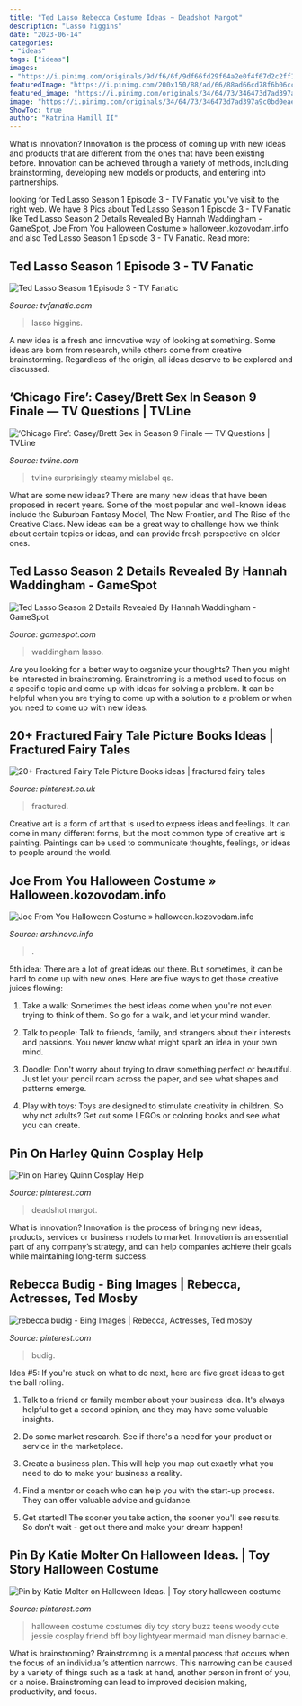 ```yaml
---
title: "Ted Lasso Rebecca Costume Ideas ~ Deadshot Margot"
description: "Lasso higgins"
date: "2023-06-14"
categories:
- "ideas"
tags: ["ideas"]
images:
- "https://i.pinimg.com/originals/9d/f6/6f/9df66fd29f64a2e0f4f67d2c2ff14817.jpg"
featuredImage: "https://i.pinimg.com/200x150/88/ad/66/88ad66cd78f6b06cca0fad2e3dffb04a.jpg"
featured_image: "https://i.pinimg.com/originals/34/64/73/346473d7ad397a9c0bd0eaedcc7978db.jpg"
image: "https://i.pinimg.com/originals/34/64/73/346473d7ad397a9c0bd0eaedcc7978db.jpg"
ShowToc: true
author: "Katrina Hamill II"
---
```



What is innovation?
Innovation is the process of coming up with new ideas and products that are different from the ones that have been existing before. Innovation can be achieved through a variety of methods, including brainstorming, developing new models or products, and entering into partnerships.

	

		
looking for Ted Lasso Season 1 Episode 3 - TV Fanatic you've visit to the right web. We have 8 Pics about Ted Lasso Season 1 Episode 3 - TV Fanatic like Ted Lasso Season 2 Details Revealed By Hannah Waddingham - GameSpot, Joe From You Halloween Costume » halloween.kozovodam.info and also Ted Lasso Season 1 Episode 3 - TV Fanatic. Read more:
		
    
## Ted Lasso Season 1 Episode 3 - TV Fanatic

<img loading=lazy src="https://tv-fanatic-res.cloudinary.com/iu/s--Q7IC4pUC--/t_episode_l/cs_srgb,f_auto,fl_strip_profile.lossy,q_auto:420/v1596826769/conniving-rebecca-and-higgins-ted-lasso.jpg" onerror="this.onerror=null;this.src='https://tse1.mm.bing.net/th?id=OIP.9pHSyb5xtPtpdAFq2V2x4QAAAA&amp;pid=15.1';" alt="Ted Lasso Season 1 Episode 3 - TV Fanatic">

_Source: tvfanatic.com_

>lasso higgins. 

	

A new idea is a fresh and innovative way of looking at something. Some ideas are born from research, while others come from creative brainstorming. Regardless of the origin, all ideas deserve to be explored and discussed.

    
## ‘Chicago Fire’: Casey/Brett Sex In Season 9 Finale — TV Questions | TVLine

<img loading=lazy src="https://tvline.com/wp-content/uploads/2021/05/chicago-fire-casey-brett-sex-1.jpg?resize=320" onerror="this.onerror=null;this.src='https://tse4.mm.bing.net/th?id=OIP.QJpddACnNbidyYSR7v7WSwHaFB&amp;pid=15.1';" alt="‘Chicago Fire’: Casey/Brett Sex in Season 9 Finale — TV Questions | TVLine">

_Source: tvline.com_

>tvline surprisingly steamy mislabel qs. 

	

What are some new ideas?
There are many new ideas that have been proposed in recent years. Some of the most popular and well-known ideas include the Suburban Fantasy Model, The New Frontier, and The Rise of the Creative Class. New ideas can be a great way to challenge how we think about certain topics or ideas, and can provide fresh perspective on older ones.

    
## Ted Lasso Season 2 Details Revealed By Hannah Waddingham - GameSpot

<img loading=lazy src="https://www.gamespot.com/a/uploads/screen_kubrick/1179/11799911/3835311-screenshot2021-05-26at9.07.24am.png" onerror="this.onerror=null;this.src='https://tse3.mm.bing.net/th?id=OIP.Xuf5XmZJog7eRcU2LXa5VAHaED&amp;pid=15.1';" alt="Ted Lasso Season 2 Details Revealed By Hannah Waddingham - GameSpot">

_Source: gamespot.com_

>waddingham lasso. 

	

Are you looking for a better way to organize your thoughts? Then you might be interested in brainstroming. Brainstroming is a method used to focus on a specific topic and come up with ideas for solving a problem. It can be helpful when you are trying to come up with a solution to a problem or when you need to come up with new ideas.

    
## 20+ Fractured Fairy Tale Picture Books Ideas | Fractured Fairy Tales

<img loading=lazy src="https://i.pinimg.com/200x150/88/ad/66/88ad66cd78f6b06cca0fad2e3dffb04a.jpg" onerror="this.onerror=null;this.src='https://tse4.mm.bing.net/th?id=OIP.glw2ukMnTTi7xeYI1egLiwAAAA&amp;pid=15.1';" alt="20+ Fractured Fairy Tale Picture Books ideas | fractured fairy tales">

_Source: pinterest.co.uk_

>fractured. 

	

Creative art is a form of art that is used to express ideas and feelings. It can come in many different forms, but the most common type of creative art is painting. Paintings can be used to communicate thoughts, feelings, or ideas to people around the world.

    
## Joe From You Halloween Costume » Halloween.kozovodam.info

<img loading=lazy src="https://i.pinimg.com/originals/34/64/73/346473d7ad397a9c0bd0eaedcc7978db.jpg" onerror="this.onerror=null;this.src='https://tse4.mm.bing.net/th?id=OIP.bb11clEYwHiwcIutGjXqGQHaH5&amp;pid=15.1';" alt="Joe From You Halloween Costume » halloween.kozovodam.info">

_Source: arshinova.info_

>. 

	

5th idea:
There are a lot of great ideas out there. But sometimes, it can be hard to come up with new ones. Here are five ways to get those creative juices flowing:
1. Take a walk: Sometimes the best ideas come when you're not even trying to think of them. So go for a walk, and let your mind wander.

2. Talk to people: Talk to friends, family, and strangers about their interests and passions. You never know what might spark an idea in your own mind.

3. Doodle: Don't worry about trying to draw something perfect or beautiful. Just let your pencil roam across the paper, and see what shapes and patterns emerge.

4. Play with toys: Toys are designed to stimulate creativity in children. So why not adults? Get out some LEGOs or coloring books and see what you can create.

    
## Pin On Harley Quinn Cosplay Help

<img loading=lazy src="https://i.pinimg.com/originals/9d/f6/6f/9df66fd29f64a2e0f4f67d2c2ff14817.jpg" onerror="this.onerror=null;this.src='https://tse2.mm.bing.net/th?id=OIP.EqdzxtruYv2TO3AXaFFcHQHaKY&amp;pid=15.1';" alt="Pin on Harley Quinn Cosplay Help">

_Source: pinterest.com_

>deadshot margot. 

	

What is innovation?
Innovation is the process of bringing new ideas, products, services or business models to market. Innovation is an essential part of any company’s strategy, and can help companies achieve their goals while maintaining long-term success.

    
## Rebecca Budig - Bing Images | Rebecca, Actresses, Ted Mosby

<img loading=lazy src="https://i.pinimg.com/originals/6e/db/58/6edb581060257ffe5cd657a01553824b.jpg" onerror="this.onerror=null;this.src='https://tse2.mm.bing.net/th?id=OIP.Gg1BoD9JMQQs1rYqLsrtBQAAAA&amp;pid=15.1';" alt="rebecca budig - Bing Images | Rebecca, Actresses, Ted mosby">

_Source: pinterest.com_

>budig. 

	

Idea #5:
If you're stuck on what to do next, here are five great ideas to get the ball rolling.
1. Talk to a friend or family member about your business idea. It's always helpful to get a second opinion, and they may have some valuable insights.

2. Do some market research. See if there's a need for your product or service in the marketplace.

3. Create a business plan. This will help you map out exactly what you need to do to make your business a reality.

4. Find a mentor or coach who can help you with the start-up process. They can offer valuable advice and guidance.

5. Get started! The sooner you take action, the sooner you'll see results. So don't wait - get out there and make your dream happen!

    
## Pin By Katie Molter On Halloween Ideas. | Toy Story Halloween Costume

<img loading=lazy src="https://i.pinimg.com/236x/14/4a/94/144a946ada7ca00398dc10f285281186.jpg?nii=t" onerror="this.onerror=null;this.src='https://tse4.mm.bing.net/th?id=OIP.EDhkmdqKveHmyS63huN_RAAAAA&amp;pid=15.1';" alt="Pin by Katie Molter on Halloween Ideas. | Toy story halloween costume">

_Source: pinterest.com_

>halloween costume costumes diy toy story buzz teens woody cute jessie cosplay friend bff boy lightyear mermaid man disney barnacle. 

	

What is brainstroming? Brainstroming is a mental process that occurs when the focus of an individual’s attention narrows. This narrowing can be caused by a variety of things such as a task at hand, another person in front of you, or a noise. Brainstroming can lead to improved decision making, productivity, and focus.

